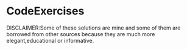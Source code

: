 # CodeExercises
DISCLAIMER:Some of these solutions are mine and some of them are borrowed from other sources 
because they are much more elegant,educational or informative. 
